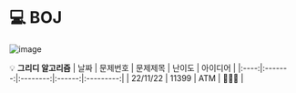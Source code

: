 # 💻 BOJ

![image](https://user-images.githubusercontent.com/80023660/203346020-90393c35-11da-40d1-a1c7-f11b7813ee45.png)




💡 **그리디 알고리즘**
| 날짜 | 문제번호 | 문제제목 | 난이도 | 아이디어 |
|:----:|:-------:|:--------:|:------:|:---------:|
| 22/11/22 | 11399 | ATM | 🔸🔸🔹 |
